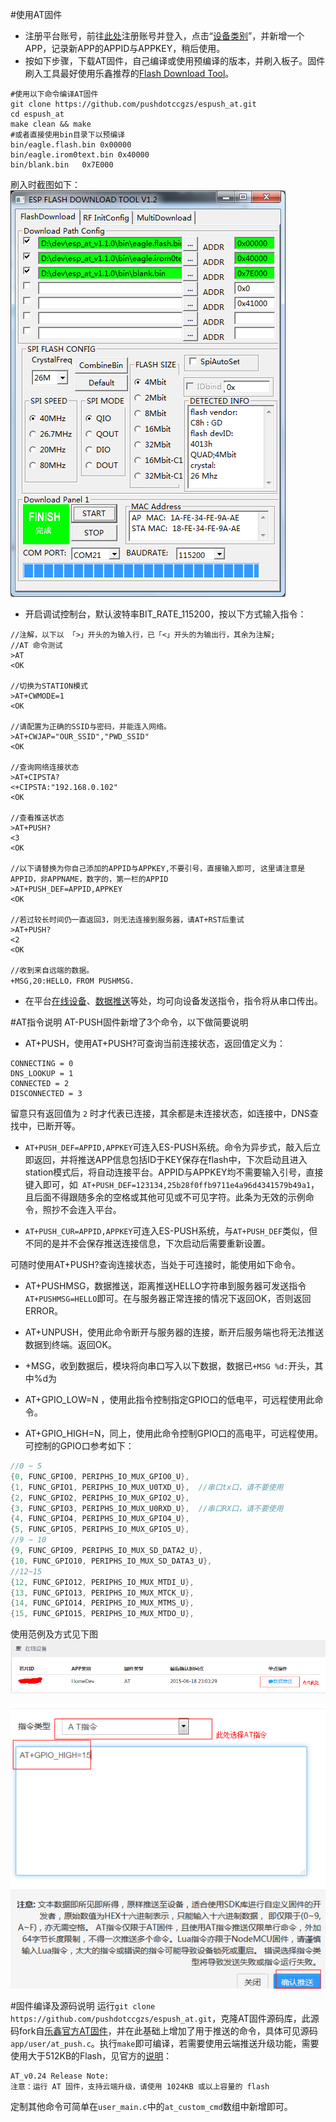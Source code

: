 #使用AT固件
- 注册平台账号，前往[此处](https://espush.cn/web/register/)注册账号并登入，点击“[设备类别](https://espush.cn/web/apps/)”，并新增一个APP，记录新APP的APPID与APPKEY，稍后使用。
- 按如下步骤，下载AT固件，自己编译或使用预编译的版本，并刷入板子。固件刷入工具最好使用乐鑫推荐的[Flash Download Tool](http://bbs.espressif.com/viewtopic.php?f=5&t=433)。

```
#使用以下命令编译AT固件
git clone https://github.com/pushdotccgzs/espush_at.git
cd espush_at
make clean && make
#或者直接使用bin目录下以预编译
bin/eagle.flash.bin	0x00000
bin/eagle.irom0text.bin	0x40000
bin/blank.bin	0x7E000
```
刷入时截图如下：
![Alt text](./docs/images/at_flashing.png)

- 开启调试控制台，默认波特率BIT_RATE_115200，按以下方式输入指令：
```
//注解，以下以 「>」开头的为输入行，已「<」开头的为输出行，其余为注解;
//AT 命令测试
>AT
<OK

//切换为STATION模式
>AT+CWMODE=1
<OK

//请配置为正确的SSID与密码，并能连入网络。
>AT+CWJAP="OUR_SSID","PWD_SSID"
<OK

//查询网络连接状态
>AT+CIPSTA?
<+CIPSTA:"192.168.0.102"
<OK

//查看推送状态
>AT+PUSH?
<3
<OK

//以下请替换为你自己添加的APPID与APPKEY,不要引号，直接输入即可, 这里请注意是APPID，非APPNAME，数字的，第一栏的APPID
>AT+PUSH_DEF=APPID,APPKEY
<OK

//若过较长时间仍一直返回3，则无法连接到服务器，请AT+RST后重试
>AT+PUSH?
<2
<OK

//收到来自远端的数据。
+MSG,20:HELLO，FROM PUSHMSG.
```
- 在平台[在线设备](https://espush.cn/web/devices/)、[数据推送](https://espush.cn/web/pushmsg/)等处，均可向设备发送指令，指令将从串口传出。

#AT指令说明
AT-PUSH固件新增了3个命令，以下做简要说明
- AT+PUSH，使用AT+PUSH?可查询当前连接状态，返回值定义为：
```
CONNECTING = 0
DNS_LOOKUP = 1
CONNECTED = 2
DISCONNECTED = 3
```
留意只有返回值为 `2` 时才代表已连接，其余都是未连接状态，如连接中，DNS查找中，已断开等。

- `AT+PUSH_DEF=APPID,APPKEY`可连入ES-PUSH系统。命令为异步式，敲入后立即返回，并将推送APP信息包括ID于KEY保存在flash中，下次启动且进入station模式后，将自动连接平台。APPID与APPKEY均不需要输入引号，直接键入即可，如` AT+PUSH_DEF=123134,25b28f0ffb9711e4a96d4341579b49a1`，且后面不得跟随多余的空格或其他可见或不可见字符。此条为无效的示例命令，照抄不会连入平台。

- `AT+PUSH_CUR=APPID,APPKEY`可连入ES-PUSH系统，与`AT+PUSH_DEF`类似，但不同的是并不会保存推送连接信息，下次启动后需要重新设置。

可随时使用AT+PUSH?查询连接状态，当处于可连接时，能使用如下命令。
- AT+PUSHMSG，数据推送，距离推送HELLO字符串到服务器可发送指令`AT+PUSHMSG=HELLO`即可。在与服务器正常连接的情况下返回OK，否则返回ERROR。

- AT+UNPUSH，使用此命令断开与服务器的连接，断开后服务端也将无法推送数据到终端。返回OK。
- +MSG，收到数据后，模块将向串口写入以下数据，数据已`+MSG %d:`开头，其中%d为
- AT+GPIO_LOW=N ，使用此指令控制指定GPIO口的低电平，可远程使用此命令。
- AT+GPIO_HIGH=N，同上，使用此命令控制GPIO口的高电平，可远程使用。可控制的GPIO口参考如下：
```C
//0 ~ 5
{0, FUNC_GPIO0, PERIPHS_IO_MUX_GPIO0_U},
{1, FUNC_GPIO1, PERIPHS_IO_MUX_U0TXD_U},  //串口tx口，请不要使用
{2, FUNC_GPIO2, PERIPHS_IO_MUX_GPIO2_U},
{3, FUNC_GPIO3, PERIPHS_IO_MUX_U0RXD_U},  //串口RX口，请不要使用
{4, FUNC_GPIO4, PERIPHS_IO_MUX_GPIO4_U},
{5, FUNC_GPIO5, PERIPHS_IO_MUX_GPIO5_U},
//9 ~ 10
{9, FUNC_GPIO9, PERIPHS_IO_MUX_SD_DATA2_U},
{10, FUNC_GPIO10, PERIPHS_IO_MUX_SD_DATA3_U},
//12~15
{12, FUNC_GPIO12, PERIPHS_IO_MUX_MTDI_U},
{13, FUNC_GPIO13, PERIPHS_IO_MUX_MTCK_U},
{14, FUNC_GPIO14, PERIPHS_IO_MUX_MTMS_U},
{15, FUNC_GPIO15, PERIPHS_IO_MUX_MTDO_U},
```

使用范例及方式见下图
![Alt text](./docs/images/remote_at.png)

![Alt text](./docs/images/push_at.png)

#固件编译及源码说明
运行`git clone https://github.com/pushdotccgzs/espush_at.git`，克隆AT固件源码库，此源码fork自[乐鑫官方AT固件](http://bbs.espressif.com/viewtopic.php?f=5&t=481)，并在此基础上增加了用于推送的命令，具体可见源码`app/user/at_push.c`。执行`make`即可编译，若需要使用云端推送升级功能，需要使用大于512KB的Flash，见官方的[说明](http://bbs.espressif.com/viewtopic.php?f=5&t=481)：
```
AT_v0.24 Release Note:
注意：运行 AT 固件，支持云端升级，请使用 1024KB 或以上容量的 flash
```

定制其他命令可简单在`user_main.c`中的`at_custom_cmd`数组中新增即可。



